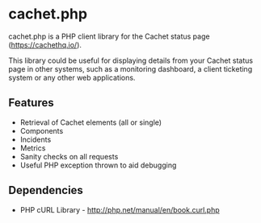 # cachet.php

cachet.php is a PHP client library for the Cachet status page (https://cachethq.io/).

This library could be useful for displaying details from your Cachet status page in other systems, such as a monitoring dashboard, a client ticketing system or any other web applications.

## Features

* Retrieval of Cachet elements (all or single)
 * Components
 * Incidents
 * Metrics
* Sanity checks on all requests
* Useful PHP exception thrown to aid debugging

## Dependencies

* PHP cURL Library - http://php.net/manual/en/book.curl.php
